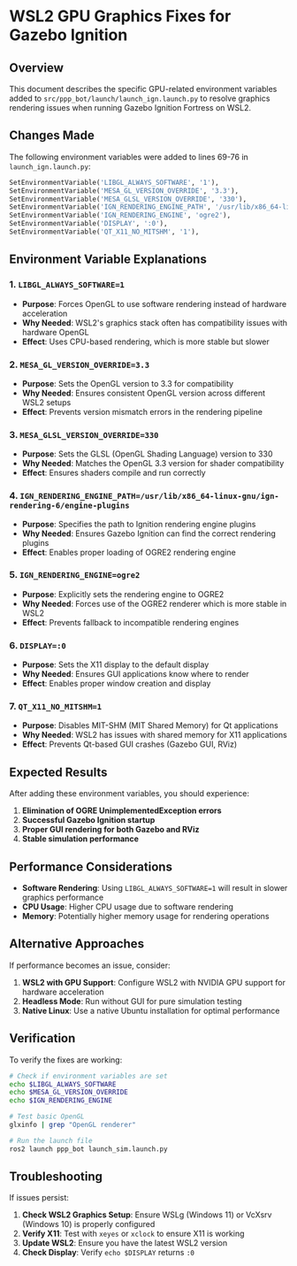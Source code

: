 # WSL2 GPU Graphics Fixes for Gazebo Ignition

## Overview

This document describes the specific GPU-related environment variables added to `src/ppp_bot/launch/launch_ign.launch.py` to resolve graphics rendering issues when running Gazebo Ignition Fortress on WSL2.

## Changes Made

The following environment variables were added to lines 69-76 in `launch_ign.launch.py`:

```python
SetEnvironmentVariable('LIBGL_ALWAYS_SOFTWARE', '1'),
SetEnvironmentVariable('MESA_GL_VERSION_OVERRIDE', '3.3'),
SetEnvironmentVariable('MESA_GLSL_VERSION_OVERRIDE', '330'),
SetEnvironmentVariable('IGN_RENDERING_ENGINE_PATH', '/usr/lib/x86_64-linux-gnu/ign-rendering-6/engine-plugins'),
SetEnvironmentVariable('IGN_RENDERING_ENGINE', 'ogre2'),
SetEnvironmentVariable('DISPLAY', ':0'),
SetEnvironmentVariable('QT_X11_NO_MITSHM', '1'),
```

## Environment Variable Explanations

### 1. `LIBGL_ALWAYS_SOFTWARE=1`
- **Purpose**: Forces OpenGL to use software rendering instead of hardware acceleration
- **Why Needed**: WSL2's graphics stack often has compatibility issues with hardware OpenGL
- **Effect**: Uses CPU-based rendering, which is more stable but slower

### 2. `MESA_GL_VERSION_OVERRIDE=3.3`
- **Purpose**: Sets the OpenGL version to 3.3 for compatibility
- **Why Needed**: Ensures consistent OpenGL version across different WSL2 setups
- **Effect**: Prevents version mismatch errors in the rendering pipeline

### 3. `MESA_GLSL_VERSION_OVERRIDE=330`
- **Purpose**: Sets the GLSL (OpenGL Shading Language) version to 330
- **Why Needed**: Matches the OpenGL 3.3 version for shader compatibility
- **Effect**: Ensures shaders compile and run correctly

### 4. `IGN_RENDERING_ENGINE_PATH=/usr/lib/x86_64-linux-gnu/ign-rendering-6/engine-plugins`
- **Purpose**: Specifies the path to Ignition rendering engine plugins
- **Why Needed**: Ensures Gazebo Ignition can find the correct rendering plugins
- **Effect**: Enables proper loading of OGRE2 rendering engine

### 5. `IGN_RENDERING_ENGINE=ogre2`
- **Purpose**: Explicitly sets the rendering engine to OGRE2
- **Why Needed**: Forces use of the OGRE2 renderer which is more stable in WSL2
- **Effect**: Prevents fallback to incompatible rendering engines

### 6. `DISPLAY=:0`
- **Purpose**: Sets the X11 display to the default display
- **Why Needed**: Ensures GUI applications know where to render
- **Effect**: Enables proper window creation and display

### 7. `QT_X11_NO_MITSHM=1`
- **Purpose**: Disables MIT-SHM (MIT Shared Memory) for Qt applications
- **Why Needed**: WSL2 has issues with shared memory for X11 applications
- **Effect**: Prevents Qt-based GUI crashes (Gazebo GUI, RViz)

## Expected Results

After adding these environment variables, you should experience:

1. **Elimination of OGRE UnimplementedException errors**
2. **Successful Gazebo Ignition startup**
3. **Proper GUI rendering for both Gazebo and RViz**
4. **Stable simulation performance**

## Performance Considerations

- **Software Rendering**: Using `LIBGL_ALWAYS_SOFTWARE=1` will result in slower graphics performance
- **CPU Usage**: Higher CPU usage due to software rendering
- **Memory**: Potentially higher memory usage for rendering operations

## Alternative Approaches

If performance becomes an issue, consider:

1. **WSL2 with GPU Support**: Configure WSL2 with NVIDIA GPU support for hardware acceleration
2. **Headless Mode**: Run without GUI for pure simulation testing
3. **Native Linux**: Use a native Ubuntu installation for optimal performance

## Verification

To verify the fixes are working:

```bash
# Check if environment variables are set
echo $LIBGL_ALWAYS_SOFTWARE
echo $MESA_GL_VERSION_OVERRIDE
echo $IGN_RENDERING_ENGINE

# Test basic OpenGL
glxinfo | grep "OpenGL renderer"

# Run the launch file
ros2 launch ppp_bot launch_sim.launch.py
```

## Troubleshooting

If issues persist:

1. **Check WSL2 Graphics Setup**: Ensure WSLg (Windows 11) or VcXsrv (Windows 10) is properly configured
2. **Verify X11**: Test with `xeyes` or `xclock` to ensure X11 is working
3. **Update WSL2**: Ensure you have the latest WSL2 version
4. **Check Display**: Verify `echo $DISPLAY` returns `:0` 